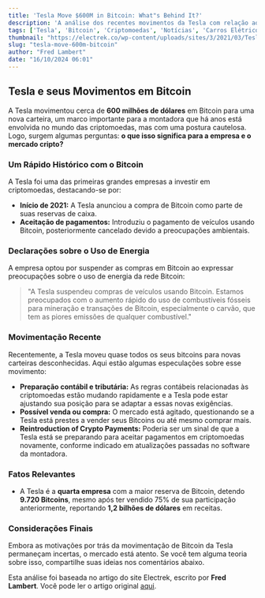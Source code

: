 ```yaml
---
title: 'Tesla Move $600M in Bitcoin: What"s Behind It?'
description: 'A análise dos recentes movimentos da Tesla com relação ao Bitcoin e suas implicações.'
tags: ['Tesla', 'Bitcoin', 'Criptomoedas', 'Notícias', 'Carros Elétricos']
thumbnail: "https://electrek.co/wp-content/uploads/sites/3/2021/03/Tesla-bitcoin.jpeg?quality=82&strip=all&w=1600"
slug: "tesla-move-600m-bitcoin"
author: "Fred Lambert"
date: "16/10/2024 06:01"
---
```


## Tesla e seus Movimentos em Bitcoin

A Tesla movimentou cerca de **600 milhões de dólares** em Bitcoin para uma nova carteira, um marco importante para a montadora que há anos está envolvida no mundo das criptomoedas, mas com uma postura cautelosa. Logo, surgem algumas perguntas: **o que isso significa para a empresa e o mercado cripto?**

### Um Rápido Histórico com o Bitcoin

A Tesla foi uma das primeiras grandes empresas a investir em criptomoedas, destacando-se por:

- **Início de 2021:** A Tesla anunciou a compra de Bitcoin como parte de suas reservas de caixa.
- **Aceitação de pagamentos:** Introduziu o pagamento de veículos usando Bitcoin, posteriormente cancelado devido a preocupações ambientais.

### Declarações sobre o Uso de Energia

A empresa optou por suspender as compras em Bitcoin ao expressar preocupações sobre o uso de energia da rede Bitcoin:

> "A Tesla suspendeu compras de veículos usando Bitcoin. Estamos preocupados com o aumento rápido do uso de combustíveis fósseis para mineração e transações de Bitcoin, especialmente o carvão, que tem as piores emissões de qualquer combustível."

### Movimentação Recente

Recentemente, a Tesla moveu quase todos os seus bitcoins para novas carteiras desconhecidas. Aqui estão algumas especulações sobre esse movimento:

- **Preparação contábil e tributária:** As regras contábeis relacionadas às criptomoedas estão mudando rapidamente e a Tesla pode estar ajustando sua posição para se adaptar a essas novas exigências.
- **Possível venda ou compra:** O mercado está agitado, questionando se a Tesla está prestes a vender seus Bitcoins ou até mesmo comprar mais.
- **Reintroduction of Crypto Payments:** Poderia ser um sinal de que a Tesla está se preparando para aceitar pagamentos em criptomoedas novamente, conforme indicado em atualizações passadas no software da montadora.

### Fatos Relevantes

- A Tesla é a **quarta empresa** com a maior reserva de Bitcoin, detendo **9.720 Bitcoins**, mesmo após ter vendido 75% de sua participação anteriormente, reportando **1,2 bilhões de dólares** em receitas.

### Considerações Finais

Embora as motivações por trás da movimentação de Bitcoin da Tesla permaneçam incertas, o mercado está atento. Se você tem alguma teoria sobre isso, compartilhe suas ideias nos comentários abaixo.  

Esta análise foi baseada no artigo do site Electrek, escrito por **Fred Lambert**. Você pode ler o artigo original [aqui](https://electrek.co/2024/10/15/tesla-moves-around-600-million-worth-of-bitcoin-but-why/).  
  
